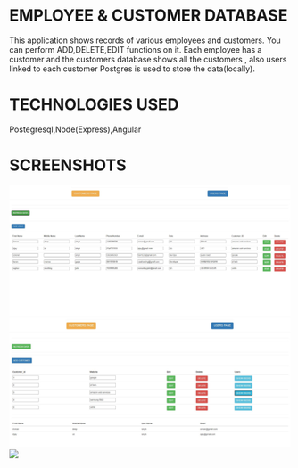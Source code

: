 
# EMPLOYEE & CUSTOMER DATABASE
This application shows records of various employees and customers.
You can perform ADD,DELETE,EDIT functions on it.
Each employee has a customer and the customers database shows all the customers , also users linked to each customer
Postgres is used to store the data(locally).


# TECHNOLOGIES USED
Postegresql,Node(Express),Angular

# SCREENSHOTS

![](images/1.JPG)
![](images/2.JPG)
![](images/3.JPG)




